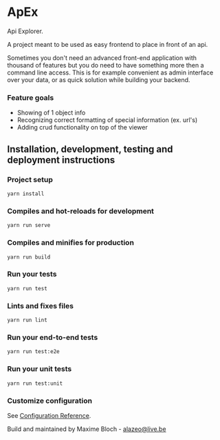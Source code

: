 # ApEx

Api Explorer.


A project meant to be used as easy frontend to place in front of an api.

Sometimes you don't need an advanced front-end application with thousand of features but you do need to have something more then a command line access. This is for example convenient as admin interface over your data, or as quick solution while building your backend.


### Feature goals
- Showing of 1 object info
- Recognizing correct formatting of special information (ex. url's)
- Adding crud functionality on top of the viewer

## Installation, development, testing and deployment instructions

### Project setup
```
yarn install
```

### Compiles and hot-reloads for development
```
yarn run serve
```

### Compiles and minifies for production
```
yarn run build
```

### Run your tests
```
yarn run test
```

### Lints and fixes files
```
yarn run lint
```

### Run your end-to-end tests
```
yarn run test:e2e
```

### Run your unit tests
```
yarn run test:unit
```

### Customize configuration
See [Configuration Reference](https://cli.vuejs.org/config/).


Build and maintained by Maxime Bloch - alazeo@live.be
